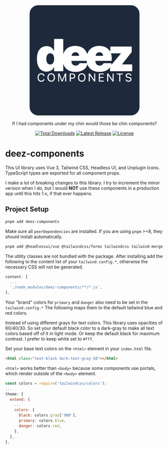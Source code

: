 <p align="center">
  <a href="https://deez-components.pages.dev" target="_blank">
    <picture>
      <img alt="deez components" src="./src/assets/img/deez-components-square.png" width="350" height="350" style="max-width: 100%;">
    </picture>
  </a>
</p>

<p align="center">
  If I had components under my chin would those be chin components?
</p>
<p align="center">
    <a href="https://www.npmjs.com/package/deez-components"><img src="https://img.shields.io/npm/dt/deez-components.svg" alt="Total Downloads"></a>
    <a href="https://github.com/dys-org/deez-components/releases"><img src="https://img.shields.io/npm/v/deez-components.svg" alt="Latest Release"></a>
    <a href="https://github.com/dys-org/deez-components/blob/master/LICENSE"><img src="https://img.shields.io/npm/l/deez-components.svg" alt="License"></a>
</p>

# deez-components

This UI library uses Vue 3, Tailwind CSS, Headless UI, and Unplugin Icons.
TypeScript types are exported for all component props.

I make a lot of breaking changes to this library. I try to increment the minor version when I do, but I would **NOT** use these components in a production app until this hits 1.x, if that ever happens.

## Project Setup

```sh
pnpm add deez-components
```

Make sure all `peerDependencies` are installed. If you are using `pnpm` >=8, they should install automatically.

```sh
pnpm add @headlessui/vue @tailwindcss/forms tailwindcss tailwind-merge vue vue-router
```

The utility classes are not bundled with the package. After installing add the following to the content list of your `tailwind.config.*`, otherwise the necessary CSS will not be generated.

```js
content: [
  ...
  './node_modules/deez-components/**/*.js',
],
```

Your "brand" colors for `primary` and `danger` also need to be set in the `tailwind.config.*`
The following maps them to the default tailwind blue and red colors.

Instead of using different grays for text colors. This library uses opacities of 60/40/30.
So set your default black color to a dark-gray to make all text colors based off of it in light mode. Or keep the default black for maximum contrast. I prefer to keep white set to `#fff`.

Set your base text colors on the `<html>` element in your `index.html` file.

```html
<html class="text-black dark:text-gray-50"></html>
```

`<html>` works better than `<body>` because some components use portals, which render outside of the `<body>` element.

```js
const colors = require('tailwindcss/colors');
...
theme: {
  extend: {
    ...
    colors: {
      black: colors.gray['900'],
      primary: colors.blue,
      danger: colors.red,
    },
  },
},
```
